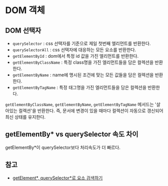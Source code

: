 # DOM 객체
## DOM 선택자
- `querySelector` : css 선택자를 기준으로 제일 첫번째 엘리먼트를 반환한다.
- `querySelectorAll` : css 선택자에 대응하는 모든 요소를 반환한다.
- `getElementById` : dom에서 특정 id 값을 가진 엘리먼트를 반환한다.
- `getElementByClassName` : 특정 class명을 가진 엘리먼트들을 담은 컬렉션을 반환한다.
- `getElementByName` : name에 명시된 조건에 맞는 모든 값들을 담은 컬렉션을 반환한다.
- `getElementByTagName` : 특정 태그명을 가진 엘리먼트들을 담은 컬렉션을 반환한다.

`getElementByClassName`, `getElementByName`, `getElementByTagName` 메서드는 '살아있는 컬렉션'을 반환한다. 즉, 문서에 변경이 있을 때마다 컬렉션이 자동으로 갱신되어 최신 상태를 유지한다.

## getElementBy* vs querySelector 속도 차이
getElementBy*이 querySelector보다 처리속도가 더 빠르다.

## 참고
- [getElement*, querySelector*로 요소 검색하기](https://ko.javascript.info/searching-elements-dom)
